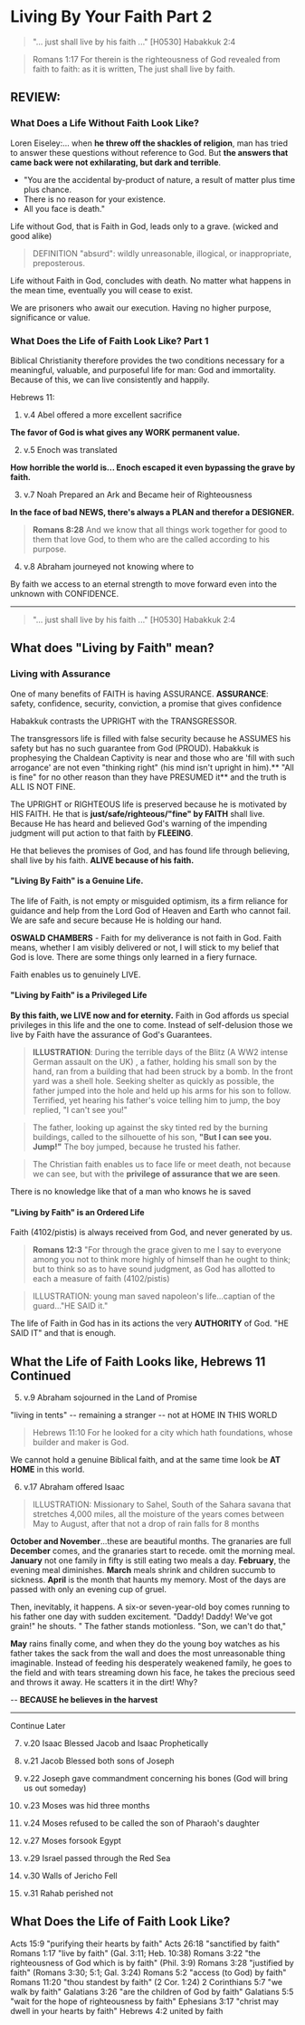 # Living By Your Faith Part 2

> "... just shall live by his faith ..." [H0530] Habakkuk 2:4

> Romans 1:17 For therein is the righteousness of God revealed from faith to faith: as it is written, The just shall live by faith.

## REVIEW:

### What Does a Life Without Faith Look Like?

Loren Eiseley:... when **he threw off the shackles of religion**, man has tried to answer these questions without reference to God. But **the answers that came back were not exhilarating, but dark and terrible**. 

- "You are the accidental by-product of nature, a result of matter plus time plus chance. 
- There is no reason for your existence. 
- All you face is death."

Life without God, that is Faith in God, leads only to a grave. (wicked and good alike)

> DEFINITION "absurd": wildly unreasonable, illogical, or inappropriate, preposterous.

Life without Faith in God, concludes with death. No matter what happens in the mean time, eventually you will cease to exist.

We are prisoners who await our execution. 
Having no higher purpose, significance or value.

### What Does the Life of Faith Look Like? Part 1

Biblical Christianity therefore provides the two conditions necessary for a meaningful, valuable, and purposeful life for man: God and immortality. Because of this, we can live consistently and happily.

Hebrews 11:

1. v.4 Abel offered a more excellent sacrifice

**The favor of God is what gives any WORK permanent value.**

2. v.5 Enoch was translated

**How horrible the world is... Enoch escaped it even bypassing the grave by faith.**

3. v.7 Noah Prepared an Ark and Became heir of Righteousness

**In the face of bad NEWS, there's always a PLAN and therefor a DESIGNER.**

> **Romans 8:28** And we know that all things work together for good to them that love God, to them who are the called according to his purpose.

4. v.8 Abraham journeyed not knowing where to

By faith we access to an eternal strength to move forward even into the unknown with CONFIDENCE.

--------------------------------

> "... just shall live by his faith ..." [H0530] Habakkuk 2:4

## What does "Living by Faith" mean?

### Living with Assurance

One of many benefits of FAITH is having ASSURANCE. **ASSURANCE**: safety, confidence, security, conviction, a promise that gives confidence

Habakkuk contrasts the UPRIGHT with the TRANSGRESSOR. 

The transgressors life is filled with false security because he ASSUMES his safety but has no such guarantee from God (PROUD). Habakkuk is prophesying the Chaldean Captivity is near and those who are 'fill with such arrogance' are not even "thinking right" (his mind isn't upright in him).** "All is fine" for no other reason than they have PRESUMED it** and the truth is ALL IS NOT FINE.

The UPRIGHT or RIGHTEOUS life is preserved because he is motivated by HIS FAITH. He that is **just/safe/righteous/"fine" by FAITH** shall live. Because He has heard and believed God's warning of the impending judgment will put action to that faith by **FLEEING**.

He that believes the promises of God, and has found life through believing, shall live by his faith. **ALIVE because of his faith.**

#### "Living By Faith" is a **Genuine Life**.

The life of Faith, is not empty or misguided optimism, its a firm reliance for guidance and help from the Lord God of Heaven and Earth who cannot fail. We are safe and secure because He is holding our hand.

**OSWALD CHAMBERS** - Faith for my deliverance is not faith in God. Faith means, whether I am visibly delivered or not, I will stick to my belief that God is love. There are some things only learned in a fiery furnace.

Faith enables us to genuinely LIVE.

#### "Living by Faith" is a **Privileged Life**

**By this faith, we LIVE now and for eternity.** Faith in God affords us special privileges in this life and the one to come. Instead of self-delusion those we live by Faith have the assurance of God's Guarantees.

> **ILLUSTRATION**: During the terrible days of the Blitz (A WW2 intense German assault on the UK) , a father, holding his small son by the hand, ran from a building that had been struck by a bomb. In the front yard was a shell hole. Seeking shelter as quickly as possible, the father jumped into the hole and held up his arms for his son to follow. Terrified, yet hearing his father's voice telling him to jump, the boy replied, "I can't see you!"

> The father, looking up against the sky tinted red by the burning buildings, called to the silhouette of his son, **"But I can see you. Jump!"** The boy jumped, because he trusted his father. 

> The Christian faith enables us to face life or meet death, not because we can see, but with the **privilege of assurance that we are seen**.

There is no knowledge like that of a man who knows he is saved

#### "Living by Faith" is an **Ordered Life**

Faith (4102/pistis) is always received from God, and never generated by us.

> **Romans 12:3** "For through the grace given to me I say to everyone among you not to think more highly of himself than he ought to think; but to think so as to have sound judgment, as God has allotted to each a measure of faith (4102/pistis)

> ILLUSTRATION: young man saved napoleon's life...captian of the guard..."HE SAID it."

The life of Faith in God has in its actions the very **AUTHORITY** of God. "HE SAID IT" and that is enough.

## What the Life of Faith Looks like, Hebrews 11 Continued

5. v.9 Abraham sojourned in the Land of Promise

"living in tents" -- remaining a stranger -- not at HOME IN THIS WORLD

> Hebrews 11:10 For he looked for a city which hath foundations, whose builder and maker is God.

We cannot hold a genuine Biblical faith, and at the same time look be **AT HOME** in this world.

6. v.17 Abraham offered Isaac

> ILLUSTRATION: Missionary to Sahel, South of the Sahara savana that stretches 4,000 miles, all the moisture of the years comes between May to August, after that not a drop of rain falls for 8 months

**October and November**...these are beautiful months. The granaries are full
**December** comes, and the granaries start to recede. omit the morning meal.
**January** not one family in fifty is still eating two meals a day.
**February**, the evening meal diminishes.
**March** meals shrink and children succumb to sickness.
**April** is the month that haunts my memory. Most of the days are passed with only an evening cup of gruel.

Then, inevitably, it happens. A six-or seven-year-old boy comes running to his father one day with sudden excitement. "Daddy! Daddy! We've got grain!" he shouts. "
The father stands motionless. "Son, we can't do that,"

**May** rains finally come, and when they do the young boy watches as his father takes the sack from the wall and does the most unreasonable thing imaginable. Instead of feeding his desperately weakened family, he goes to the field and with tears streaming down his face, he takes the precious seed and throws it away. He scatters it in the dirt! Why?

  -- **BECAUSE he believes in the harvest**























--------------
Continue Later




7. v.20 Isaac Blessed Jacob and Isaac Prophetically

8. v.21 Jacob Blessed both sons of Joseph
9. v.22 Joseph gave commandment concerning his bones (God will bring us out someday)
10. v.23 Moses was hid three months
11. v.24 Moses refused to be called the son of Pharaoh's daughter
12. v.27 Moses forsook Egypt
13. v.29 Israel passed through the Red Sea
14. v.30 Walls of Jericho Fell
15. v.31 Rahab perished not

## What Does the Life of Faith Look Like?

Acts 15:9 "purifying their hearts by faith"
Acts 26:18 "sanctified by faith"
Romans 1:17 "live by faith" (Gal. 3:11; Heb. 10:38)
Romans 3:22 "the righteousness of God which is by faith" (Phil. 3:9)
Romans 3:28 "justified by faith" (Romans 3:30; 5:1; Gal. 3:24)
Romans 5:2 "access (to God) by faith"
Romans 11:20 "thou standest by faith" (2 Cor. 1:24)
2 Corinthians 5:7 "we walk by faith"
Galatians 3:26 "are the children of God by faith"
Galatians 5:5 "wait for the hope of righteousness by faith"
Ephesians 3:17 "christ may dwell in your hearts by faith"
Hebrews 4:2 united by faith